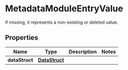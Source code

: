 

# MetadataModuleEntryValue

If missing, it represents a non-existing or deleted value.

## Properties

| Name | Type | Description | Notes |
|------------ | ------------- | ------------- | -------------|
|**dataStruct** | [**DataStruct**](DataStruct.md) |  |  |



